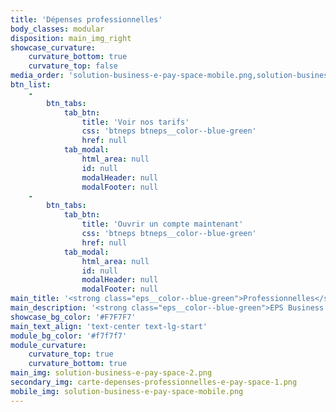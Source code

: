 ```yaml
---
title: 'Dépenses professionnelles'
body_classes: modular
disposition: main_img_right
showcase_curvature:
    curvature_bottom: true
    curvature_top: false
media_order: 'solution-business-e-pay-space-mobile.png,solution-business-e-pay-space-2.png,carte-depenses-professionnelles-e-pay-space-1.png'
btn_list:
    -
        btn_tabs:
            tab_btn:
                title: 'Voir nos tarifs'
                css: 'btneps btneps__color--blue-green'
                href: null
            tab_modal:
                html_area: null
                id: null
                modalHeader: null
                modalFooter: null
    -
        btn_tabs:
            tab_btn:
                title: 'Ouvrir un compte maintenant'
                css: 'btneps btneps__color--blue-green'
                href: null
            tab_modal:
                html_area: null
                id: null
                modalHeader: null
                modalFooter: null
main_title: '<strong class="eps__color--blue-green">Professionnelles</strong>'
main_description: '<strong class="eps__color--blue-green">EPS Business :</strong> Solution clé-en-main de cartes pour les entreprises'
showcase_bg_color: '#F7F7F7'
main_text_align: 'text-center text-lg-start'
module_bg_color: '#f7f7f7'
module_curvature:
    curvature_top: true
    curvature_bottom: true
main_img: solution-business-e-pay-space-2.png
secondary_img: carte-depenses-professionnelles-e-pay-space-1.png
mobile_img: solution-business-e-pay-space-mobile.png
---
```


